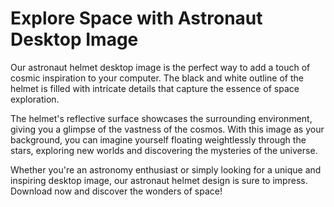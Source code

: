 <!--font:Poppins-->

# Explore Space with Astronaut Desktop Image

Our astronaut helmet desktop image is the perfect way to add a touch of cosmic inspiration to your computer. The black and white outline of the helmet is filled with intricate details that capture the essence of space exploration.

The helmet's reflective surface showcases the surrounding environment, giving you a glimpse of the vastness of the cosmos. With this image as your background, you can imagine yourself floating weightlessly through the stars, exploring new worlds and discovering the mysteries of the universe.

Whether you're an astronomy enthusiast or simply looking for a unique and inspiring desktop image, our astronaut helmet design is sure to impress. Download now and discover the wonders of space!

<!--

Write me markdown content of website with wallpaper:

"A black and white outline of an astronaut's helmet, with intricate details that showcase the reflection of the surrounding environment."

The header of the page should not be copy of the text but rather a real content of the website which is using this wallpaper.


---


# Space Odyssey Wallpaper

Decorate your desktop with our stunning "Space Odyssey" wallpaper featuring a black and white outline of an astronaut's helmet. The intricate details of the helmet showcase the reflection of the surrounding environment, transporting you to the vastness of space.

Download now and take your computer on a journey through the cosmos!


---


Heading should not include word "wallpaper". The website should not be about the wallpaper itself, wallpaper is just a related background, rewrite whole content.


---


# Explore the Depths of Space with Our Stunning Astronaut Helmet Wallpaper

Our astronaut helmet wallpaper is the perfect way to add a touch of cosmic inspiration to your desktop. The black and white outline of the helmet is filled with intricate details that capture the essence of space exploration. You can almost feel yourself floating weightlessly through the depths of the universe.

The helmet's reflective surface showcases the surrounding environment, giving you a glimpse of the vastness of space. Whether you're an astronomy enthusiast or simply looking for a unique and inspiring background, our astronaut helmet wallpaper is sure to impress.

Download now and take your computer on a journey through the cosmos!


---


Heading should not include word "wallpaper". The website should not be about the wallpaper itself, wallpaper is just a related background, rewrite whole content.


---


# Embark on a Cosmic Adventure with Our Astronaut Helmet Desktop Background

Looking for a desktop background that will transport you to the depths of space? Look no further than our stunning astronaut helmet image. This black and white outline is filled with intricate details that capture the essence of space exploration.

The helmet's reflective surface showcases the surrounding environment, giving you a glimpse of the vastness of the cosmos. Imagine yourself floating weightlessly through the stars, exploring new worlds and discovering the mysteries of the universe.

Whether you're an astronomy enthusiast or simply looking for a unique and inspiring background, our astronaut helmet desktop image is sure to impress. Download now and embark on your own cosmic adventure!


---


Heading is too long, rewrite whole content.


---


# Discover the Wonders of Space with Our Astronaut Helmet Desktop Image

Our astronaut helmet desktop image is the perfect way to add a touch of cosmic inspiration to your computer. The black and white outline of the helmet is filled with intricate details that capture the essence of space exploration.

The helmet's reflective surface showcases the surrounding environment, giving you a glimpse of the vastness of the cosmos. With this image as your background, you can imagine yourself floating weightlessly through the stars, exploring new worlds and discovering the mysteries of the universe.

Whether you're an astronomy enthusiast or simply looking for a unique and inspiring desktop image, our astronaut helmet design is sure to impress. Download now and discover the wonders of space!


---


Write me a Google font which is best fitting for the website.

Pick from the list:
- Inter
- Roboto
- Lato
- Montserrat
- Barlow Condensed
- Futura
- IBM Plex Sans
- Orbitron
- Dancing Script
- Poppins
- Raleway
- Open Sans
- Exo 2
- Lobster
- Playfair Display
- Great Vibes
- Alegreya


Write just the font name nothing else.


---


Poppins

-->
